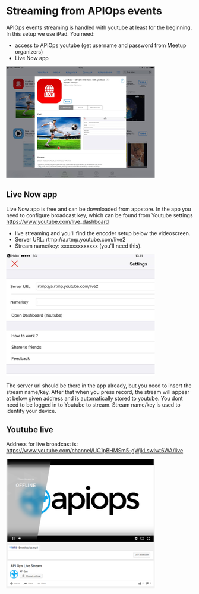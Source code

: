 # Streaming from APIOps events

APIOps events streaming is handled with youtube at least for the beginning. In this setup we use iPad. You need: 
- access to APIOps youtube (get username and password from Meetup organizers)
- Live Now app

<img src="https://raw.githubusercontent.com/APIOps/streaming/master/livenow.jpg" width="400px"/>

## Live Now app
Live Now app is free and can be downloaded from appstore. In the app you need to configure broadcast key, which can be found from Youtube settings https://www.youtube.com/live_dashboard 
- live streaming and you'll find the encoder setup below the videoscreen. 
- Server URL: rtmp://a.rtmp.youtube.com/live2
- Stream name/key: xxxxxxxxxxxxx (you'll need this). 

<img src="https://raw.githubusercontent.com/APIOps/streaming/master/livenow-conf.jpg" width="400px"/>

The server url should be there in the app already, but you need to insert the stream name/key. After that when you press record, the stream will appear at below given address and is automatically stored to youtube. You dont need to be logged in to Youtube to stream. Stream name/key is used to identify your device. 

## Youtube live 
Address for live broadcast is: https://www.youtube.com/channel/UC1pBHMSm5-gWjkLswIwt6WA/live 

<img src="https://raw.githubusercontent.com/APIOps/streaming/master/youtube.png" width="400px"/>


